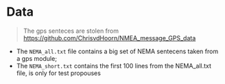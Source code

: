 # Data

> The gps senteces are stolen from https://github.com/ChrisvdHoorn/NMEA_message_GPS_data

- The `NEMA_all.txt` file contains a big set of NEMA sentecens taken from a gps module;
- The `NEMA_short.txt` contains the first 100 lines from the NEMA_all.txt file, is only for test propouses